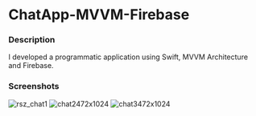 # ChatApp-MVVM-Firebase
### **Description**
I developed a programmatic application using Swift, MVVM Architecture and Firebase.

### **Screenshots**


![rsz_chat1](https://github.com/brncn/ChatApp-MVVM-Firebase/assets/103958395/8bed0497-26a6-468c-b831-57d6ee4091f2)
![chat2472x1024](https://github.com/brncn/ChatApp-MVVM-Firebase/assets/103958395/a1b723d0-76b7-4fbf-929e-b8073299cd0b)
![chat3472x1024](https://github.com/brncn/ChatApp-MVVM-Firebase/assets/103958395/eeea9b80-11bf-46fe-a924-60772bee3c33)

